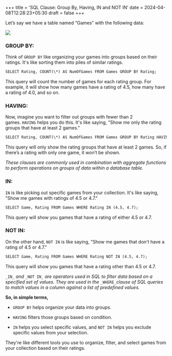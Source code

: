 +++
title = 'SQL Clause: Group By, Having, IN and NOT IN'
date = 2024-04-08T12:28:23+05:30
draft = false
+++



Let’s say we have a table named “Games” with the following data:

![](https://cdn-images-1.medium.com/max/1600/1*ipZ2swWlZ1ef1SWIkiC7xA.png)

### GROUP BY:

Think of `GROUP BY` like organizing your games into groups based on their ratings. It's like sorting them into piles of similar ratings.

```html
SELECT Rating, COUNT(\*) AS NumOfGames FROM Games GROUP BY Rating;
```

This query will count the number of games for each rating group. For example, it will show how many games have a rating of 4.5, how many have a rating of 4.0, and so on.


### HAVING:

Now, imagine you want to filter out groups with fewer than 2 games. `HAVING` helps you do this. It's like saying, "Show me only the rating groups that have at least 2 games."

```html
SELECT Rating, COUNT(\*) AS NumOfGames FROM Games GROUP BY Rating HAVING COUNT(\*) >= 2;
```

This query will only show the rating groups that have at least 2 games. So, if there’s a rating with only one game, it won’t be shown.

_These clauses are commonly used in combination with aggregate functions to perform operations on groups of data within a database table._

### IN:

`IN` is like picking out specific games from your collection. It's like saying, "Show me games with ratings of 4.5 or 4.7."

```html
SELECT Game, Rating FROM Games WHERE Rating IN (4.5, 4.7);
```

This query will show you games that have a rating of either 4.5 or 4.7.

### NOT IN:

On the other hand, `NOT IN` is like saying, "Show me games that don't have a rating of 4.5 or 4.7."

```html
SELECT Game, Rating FROM Games WHERE Rating NOT IN (4.5, 4.7);
```

This query will show you games that have a rating other than 4.5 or 4.7.

`_IN_` _and_ `_NOT IN_` _are operators used in SQL to filter data based on a specified set of values. They are used in the_ `_WHERE_`_clause of SQL queries to match values in a column against a list of predefined values._

**So, in simple terms,**

* `GROUP BY` helps organize your data into groups.

* `HAVING` filters those groups based on condition.

* `IN` helps you select specific values, and `NOT IN` helps you exclude specific values from your selection.

They're like different tools you use to organize, filter, and select games from your collection based on their ratings.

